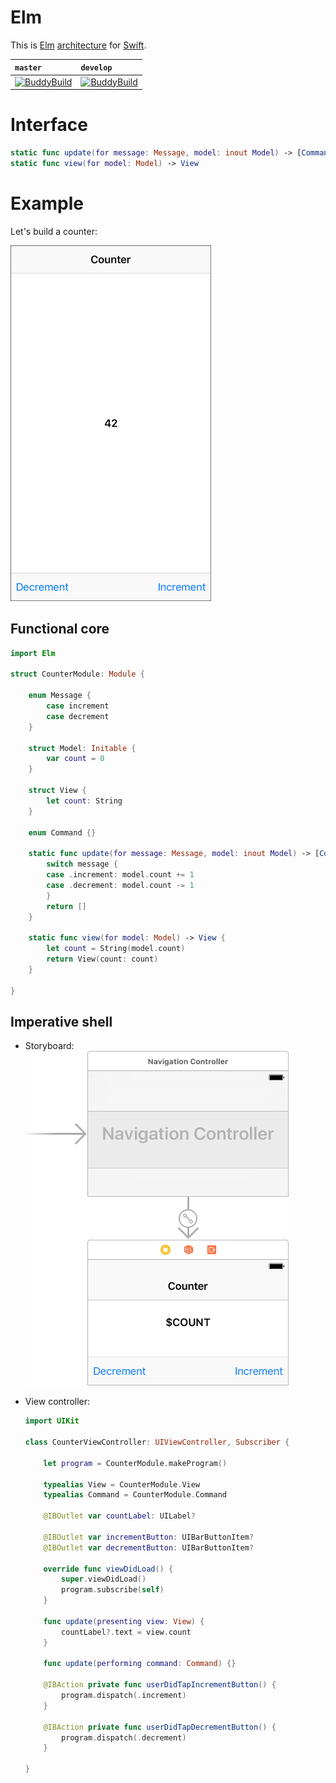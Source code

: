 # Elm

This is [Elm](http://elm-lang.org) [architecture](https://guide.elm-lang.org/architecture/) for [Swift](https://swift.org).

| `master` | `develop` |
| :------- | :-------- |
| [![BuddyBuild](https://dashboard.buddybuild.com/api/statusImage?appID=583f5837a72f6501008044ab&branch=master&build=latest)](https://dashboard.buddybuild.com/apps/583f5837a72f6501008044ab/build/latest) | [![BuddyBuild](https://dashboard.buddybuild.com/api/statusImage?appID=583f5837a72f6501008044ab&branch=develop&build=latest)](https://dashboard.buddybuild.com/apps/583f5837a72f6501008044ab/build/latest) |

# Interface

```swift
static func update(for message: Message, model: inout Model) -> [Command]
static func view(for model: Model) -> View
```

# Example

Let's build a counter:

<img src="Images/Screenshot.png" width="321" height="569" alt="Screenshot"/>

## Functional core

```swift
import Elm

struct CounterModule: Module {

    enum Message {
        case increment
        case decrement
    }

    struct Model: Initable {
        var count = 0
    }

    struct View {
        let count: String
    }

    enum Command {}

    static func update(for message: Message, model: inout Model) -> [Command] {
        switch message {
        case .increment: model.count += 1
        case .decrement: model.count -= 1
        }
        return []
    }

    static func view(for model: Model) -> View {
        let count = String(model.count)
        return View(count: count)
    }
    
}
```

## Imperative shell

* Storyboard:
    <img src="Images/Storyboard.png" width="421" height="535" alt="Storyboard"/>

* View controller:
    ```swift
    import UIKit

    class CounterViewController: UIViewController, Subscriber {

        let program = CounterModule.makeProgram()

        typealias View = CounterModule.View
        typealias Command = CounterModule.Command

        @IBOutlet var countLabel: UILabel?

        @IBOutlet var incrementButton: UIBarButtonItem?
        @IBOutlet var decrementButton: UIBarButtonItem?

        override func viewDidLoad() {
            super.viewDidLoad()
            program.subscribe(self)
        }

        func update(presenting view: View) {
            countLabel?.text = view.count
        }

        func update(performing command: Command) {}

        @IBAction private func userDidTapIncrementButton() {
            program.dispatch(.increment)
        }

        @IBAction private func userDidTapDecrementButton() {
            program.dispatch(.decrement)
        }

    }
    ```

